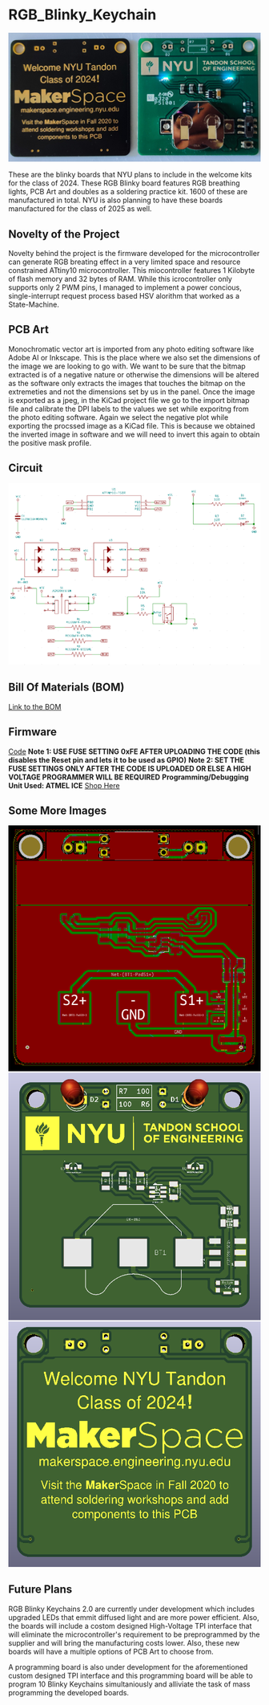 # RGB_Blinky_Keychain
 
![RGB Blinky Keychain](https://github.com/rhitvik/RGB_Blinky_Keychain/blob/master/Images_and_Screenshots/RGB_Blinky_Keychain_Image.jpg)

These are the blinky boards that NYU plans to include in the welcome kits for the class of 2024. These RGB Blinky board features RGB breathing lights, PCB Art and doubles as a soldering practice kit. 1600 of these are manufactured in total. NYU is also planning to have these boards manufactured for the class of 2025 as well.

## Novelty of the Project
Novelty behind the project is the firmware developed for the microcontroller can generate RGB breating effect in a very limited space and resource constrained ATtiny10 microcontroller. This miocontroller features 1 Kilobyte of flash memory and 32 bytes of RAM. While this icrocontroller only supports only 2 PWM pins, I managed to implement a power concious, single-interrupt request process based HSV alorithm that worked as a State-Machine. 

## PCB Art
Monochromatic vector art is imported from any photo editing software like Adobe AI or Inkscape. This is the place where we also set the dimensions of the image we are looking to go with. We want to be sure that the bitmap extracted is of a negative nature or otherwise the dimensions will be altered as the software only extracts the images that touches the bitmap on the extremeties and not the dimensions set by us in the panel.
Once the image is exported as a jpeg, in the KiCad project file  we go to the import bitmap file and calibrate the DPI labels to the values we set while exporitng from the photo editing software. Again we select the negative plot while exporting the procssed image as a KiCad file. This is because we obtained the inverted image in software and we will need to invert this again to obtain the positive mask profile. 

## Circuit
![](https://github.com/rhitvik/RGB_Blinky_Keychain/blob/master/Images_and_Screenshots/Circuit.PNG "Schematic Capture")

## Bill Of Materials (BOM)
[Link to the BOM](https://github.com/rhitvik/RGB_Blinky_Keychain/tree/master/BOM)

## Firmware
[Code](https://github.com/rhitvik/RGB_Blinky_Keychain/blob/master/Code/Project_Infineon_Rev-10/main.cpp)
**Note 1: USE FUSE SETTING 0xFE AFTER UPLOADING THE CODE (this disables the Reset pin and lets it to be used as GPIO)**
**Note 2: SET THE FUSE SETTINGS ONLY AFTER THE CODE IS UPLOADED OR ELSE A HIGH VOLTAGE PROGRAMMER WILL BE REQUIRED**
**Programming/Debugging Unit Used: ATMEL ICE** [Shop Here](https://www.digikey.com/product-detail/en/microchip-technology/ATATMEL-ICE/ATATMEL-ICE-ND/4753379)

## Some More Images
![](https://github.com/rhitvik/RGB_Blinky_Keychain/blob/master/Images_and_Screenshots/PCB_Design.PNG)
![](https://github.com/rhitvik/RGB_Blinky_Keychain/blob/master/Images_and_Screenshots/Screenshot_Front.PNG)
![](https://github.com/rhitvik/RGB_Blinky_Keychain/blob/master/Images_and_Screenshots/Screenshot_Back.PNG)

## Future Plans
RGB Blinky Keychains 2.0 are currently under development which includes upgraded LEDs that emmit diffused light and are more power efficient. Also, the boards will include a costom designed High-Voltage TPI interface that will eliminate the microcontroller's requirement to be preprogrammed by the supplier and will bring the manufacturing costs lower. Also, these new boards will have a multiple options of PCB Art to choose from.

A programming board is also under development for the aforementioned custom designed TPI interface and this programming board will be able to program 10 Blinky Keychains simultaniously and alliviate the task of mass programming the developed boards.